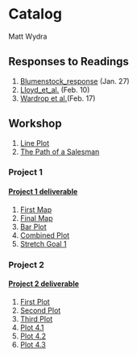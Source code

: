 # Catalog

Matt Wydra

## Responses to Readings

1. [Blumenstock_response](https://github.com/mpwydra/workshop/blob/master/blumenstock.md) (Jan. 27)
2. [Lloyd_et_al.](https://github.com/mpwydra/workshop/blob/master/Lloyd_et_al.md) (Feb. 10)
3. [Wardrop et al.](https://github.com/mpwydra/workshop/blob/master/Wardrop_et_al.md)(Feb. 17)

## Workshop

1. [Line Plot](https://github.com/mpwydra/workshop/blob/master/Rplot_1.png)
2. [The Path of a Salesman](https://github.com/mpwydra/workshop/blob/master/Rplot_3.png)

### Project 1

#### [Project 1 deliverable](https://github.com/mpwydra/workshop/blob/master/Prj_1_Deliv.md)

1. [First Map](https://github.com/mpwydra/workshop/blob/master/Co%CC%82te_D'Ivoire.png)
2. [Final Map](https://github.com/mpwydra/workshop/blob/master/CIV_pop19.png)
3. [Bar Plot](https://github.com/mpwydra/workshop/blob/master/Geom_Bar_Plot_Final.png)
4. [Combined Plot](https://github.com/mpwydra/workshop/blob/master/Prj_1_Final.png)
5. [Stretch Goal 1](https://github.com/mpwydra/workshop/blob/master/Stretch_Plot.png)

### Project 2

#### [Project 2 deliverable]()

1. [First Plot](https://github.com/mpwydra/workshop/blob/master/P2Plot1.png)
2. [Second Plot](https://github.com/mpwydra/workshop/blob/master/P2Plot2.png)
3. [Third Plot](https://github.com/mpwydra/workshop/blob/master/P2Plot3.png)
4. [Plot 4.1](https://github.com/mpwydra/workshop/blob/master/P2Plot4.png)
5. [Plot 4.2](https://github.com/mpwydra/workshop/blob/master/P2Plot4_2.png)
6. [Plot 4.3](https://github.com/mpwydra/workshop/blob/master/P2Plot4_3.png)












